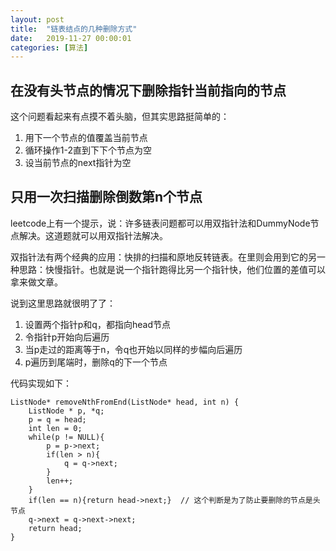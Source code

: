 ```yaml
---
layout: post
title:  "链表结点的几种删除方式"
date:   2019-11-27 00:00:01
categories: [算法]
---
```


## 在没有头节点的情况下删除指针当前指向的节点  

这个问题看起来有点摸不着头脑，但其实思路挺简单的：  

1. 用下一个节点的值覆盖当前节点
2. 循环操作1-2直到下下个节点为空
3. 设当前节点的next指针为空    

## 只用一次扫描删除倒数第n个节点

leetcode上有一个提示，说：许多链表问题都可以用双指针法和DummyNode节点解决。这道题就可以用双指针法解决。

双指针法有两个经典的应用：快排的扫描和原地反转链表。在里则会用到它的另一种思路：快慢指针。也就是说一个指针跑得比另一个指针快，他们位置的差值可以拿来做文章。

说到这里思路就很明了了：

1. 设置两个指针p和q，都指向head节点
2. 令指针p开始向后遍历
3. 当p走过的距离等于n，令q也开始以同样的步幅向后遍历
4. p遍历到尾端时，删除q的下一个节点

代码实现如下：
```
ListNode* removeNthFromEnd(ListNode* head, int n) {
    ListNode * p, *q;
    p = q = head;
    int len = 0;
    while(p != NULL){
        p = p->next;
        if(len > n){
            q = q->next;
        }
        len++;
    }
    if(len == n){return head->next;}  // 这个判断是为了防止要删除的节点是头节点
    q->next = q->next->next;
    return head;
}
```